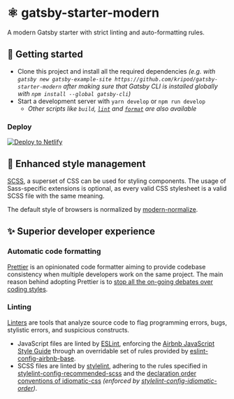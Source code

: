 # ⚛️ gatsby-starter-modern

A modern Gatsby starter with strict linting and auto-formatting rules.

## 🚀 Getting started

- Clone this project and install all the required dependencies _(e.g. with `gatsby new gatsby-example-site https://github.com/kripod/gatsby-starter-modern` after making sure that Gatsby CLI is installed globally with `npm install --global gatsby-cli`)_
- Start a development server with `yarn develop` or `npm run develop`
  - _Other scripts like `build`, [`lint`][script-lint] and [`format`][script-format] are also available_

### Deploy

[![Deploy to Netlify](https://www.netlify.com/img/deploy/button.svg)](https://app.netlify.com/start/deploy?repository=https://github.com/kripod/gatsby-starter-modern)

[script-lint]: #linting
[script-format]: #automatic-code-formatting

## 💅 Enhanced style management

[SCSS][sass], a superset of CSS can be used for styling components. The usage of Sass-specific extensions is optional, as every valid CSS stylesheet is a valid SCSS file with the same meaning.

The default style of browsers is normalized by [modern-normalize][].

[sass]: https://sass-lang.com/
[modern-normalize]: https://github.com/sindresorhus/modern-normalize

## ✨ Superior developer experience

### Automatic code formatting

[Prettier][] is an opinionated code formatter aiming to provide codebase consistency when multiple developers work on the same project. The main reason behind adopting Prettier is to [stop all the on-going debates over coding styles][].

[prettier]: https://prettier.io/
[stop all the on-going debates over coding styles]: https://prettier.io/docs/en/why-prettier.html

### Linting

[Linters][lint] are tools that analyze source code to flag programming errors, bugs, stylistic errors, and suspicious constructs.

- JavaScript files are linted by [ESLint][], enforcing the [Airbnb JavaScript Style Guide][] through an overridable set of rules provided by [eslint-config-airbnb-base][].
- SCSS files are linted by [stylelint][], adhering to the rules specified in [stylelint-config-recommended-scss][] and the [declaration order conventions of idiomatic-css][] _(enforced by [stylelint-config-idiomatic-order][])_.

[lint]: https://en.wikipedia.org/wiki/Lint_(software)
[eslint]: https://eslint.org/
[airbnb javascript style guide]: https://github.com/airbnb/javascript
[eslint-config-airbnb-base]: https://github.com/airbnb/javascript/tree/master/packages/eslint-config-airbnb-base
[stylelint]: https://stylelint.io/
[stylelint-config-recommended-scss]: https://github.com/kristerkari/stylelint-config-recommended-scss
[declaration order conventions of idiomatic-css]: https://github.com/necolas/idiomatic-css#declaration-order
[stylelint-config-idiomatic-order]: https://github.com/ream88/stylelint-config-idiomatic-order
